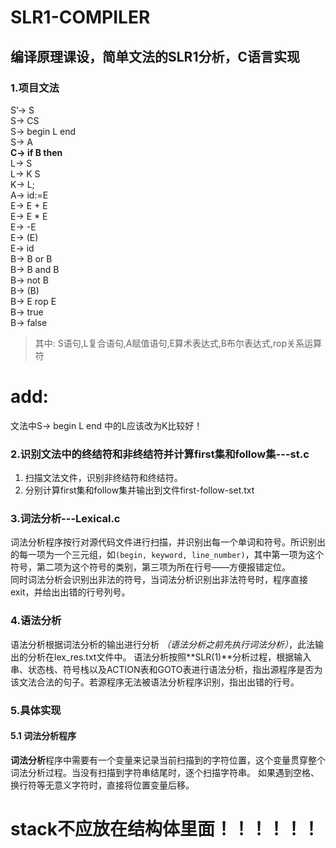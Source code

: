 # SLR1-COMPILER
## **编译原理课设**，简单文法的SLR1分析，C语言实现

### 1.项目文法 
S’-> S  
S-> CS  
S-> begin L end  
S-> A  
**C-> if B then**  
L-> S  
L-> K S  
K-> L;  
A-> id:=E  
E-> E + E  
E-> E * E  
E-> -E  
E-> (E)  
E-> id  
B-> B or B  
B-> B and B  
B-> not B  
B-> (B)   
B-> E rop E  
B-> true  
B-> false  
> 其中:
S语句,L复合语句,A赋值语句,E算术表达式,B布尔表达式,rop关系运算符  
# add:
文法中S-> begin L end 中的L应该改为K比较好！

### 2.识别文法中的终结符和非终结符并计算first集和follow集---st.c
1. 扫描文法文件，识别非终结符和终结符。  
2. 分别计算first集和follow集并输出到文件first-follow-set.txt 

### 3.词法分析---Lexical.c
词法分析程序按行对源代码文件进行扫描，并识别出每一个单词和符号。所识别出的每一项为一个三元组，如`(begin, keyword, line_number)`，其中第一项为这个符号，第二项为这个符号的类别，第三项为所在行号——方便报错定位。  
同时词法分析会识别出非法的符号，当词法分析识别出非法符号时，程序直接exit，并给出出错的行号列号。 

### 4.语法分析
语法分析根据词法分析的输出进行分析 *（语法分析之前先执行词法分析）*，此法输出的分析在lex_res.txt文件中。
语法分析按照**SLR(1)**分析过程，根据输入串、状态栈、符号栈以及ACTION表和GOTO表进行语法分析，指出源程序是否为该文法合法的句子。若源程序无法被语法分析程序识别，指出出错的行号。 

### 5.具体实现 
#### 5.1 词法分析程序
**词法分析**程序中需要有一个变量来记录当前扫描到的字符位置，这个变量贯穿整个词法分析过程。当没有扫描到字符串结尾时，逐个扫描字符串。
如果遇到空格、换行符等无意义字符时，直接将位置变量后移。

# stack不应放在结构体里面！！！！！！

